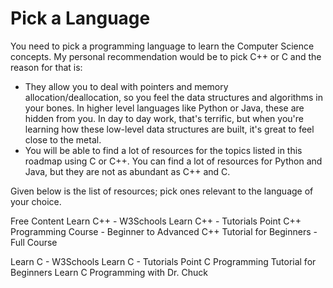 # Pick a Language

You need to pick a programming language to learn the Computer Science concepts. My personal recommendation would be to pick C++ or C and the reason for that is:

* They allow you to deal with pointers and memory allocation/deallocation, so you feel the data structures and algorithms in your bones. In higher level languages like Python or Java, these are hidden from you. In day to day work, that's terrific, but when you're learning how these low-level data structures are built, it's great to feel close to the metal.
* You will be able to find a lot of resources for the topics listed in this roadmap using C or C++. You can find a lot of resources for Python and Java, but they are not as abundant as C++ and C.

Given below is the list of resources; pick ones relevant to the language of your choice.

<ResourceGroupTitle>Free Content</ResourceGroupTitle>
<BadgeLink colorScheme='yellow' badgeText='Read' href='https://www.w3schools.com/cpp/'>Learn C++ - W3Schools</BadgeLink>
<BadgeLink colorScheme='yellow' badgeText='Read' href='https://www.tutorialspoint.com/cplusplus/index.htm'>Learn C++ - Tutorials Point</BadgeLink>
<BadgeLink colorScheme='purple' badgeText='Watch' href='https://www.youtube.com/watch?v=8jLOx1hD3_o'>C++ Programming Course - Beginner to Advanced</BadgeLink>
<BadgeLink colorScheme='purple' badgeText='Watch' href='https://www.youtube.com/watch?v=vLnPwxZdW4Y'>C++ Tutorial for Beginners - Full Course</BadgeLink>

<BadgeLink colorScheme='yellow' badgeText='Read' href='https://www.w3schools.com/c/'>Learn C - W3Schools</BadgeLink>
<BadgeLink colorScheme='yellow' badgeText='Read' href='https://www.tutorialspoint.com/cprogramming/index.htm'>Learn C - Tutorials Point</BadgeLink>
<BadgeLink colorScheme='purple' badgeText='Watch' href='https://www.youtube.com/watch?v=KJgsSFOSQv0'>C Programming Tutorial for Beginners</BadgeLink>
<BadgeLink colorScheme='purple' badgeText='Watch' href='https://www.youtube.com/watch?v=j-_s8f5K30I'>Learn C Programming with Dr. Chuck</BadgeLink>
